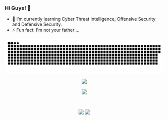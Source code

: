 ### Hi Guys! 👋
- 🌱 I’m currently learning Cyber Threat Intelligence, Offensive Security and Defensive Security.
- ⚡ Fun fact: I'm not your father ...

<picture>
  <source media="(prefers-color-scheme: dark)" srcset="https://raw.githubusercontent.com/AnaKind4/AnaKind4/output/github-contribution-grid-snake-dark.svg">
  <source media="(prefers-color-scheme: light)" srcset="https://raw.githubusercontent.com/AnaKind4/AnaKind4/output/github-contribution-grid-snake.svg">
  <img alt="github contribution grid snake animation" src="https://raw.githubusercontent.com/AnaKind4/AnaKind4/output/github-contribution-grid-snake.svg">
</picture>

<p align="center">  
<img src="https://komarev.com/ghpvc/?username=AnaKind4&color=grey">
</p>

<p align="center">  
<img src="https://metro.co.uk/wp-content/uploads/2022/03/Cyberwarfare-is-the-battleground-of-the-21st-century-and-were-all-involved-BP-29e0.gif">
</p>

<br />
<p align = "center">
  <img src="https://github-readme-stats.vercel.app/api?username=AnaKind4&show_icons=true&theme=dark" width=375 />
  <img src="https://github-readme-streak-stats.herokuapp.com/?user=AnaKind4&show_icons=true&theme=hacker" width=400 />
</p>
<br/>
